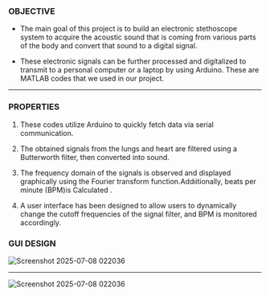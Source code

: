 ###  **OBJECTIVE**


- The main goal of this  project is to build an electronic stethoscope system to acquire the acoustic sound that is coming from various parts of the body and convert that sound to a digital signal. 


 - These electronic signals can be further processed and digitalized to transmit to a personal computer or a laptop by using Arduino.  These are MATLAB codes that we used in our project.
 

------------


 
###  PROPERTIES 
1. These codes utilize Arduino to quickly fetch data via serial communication. 

2. The obtained signals from the lungs and heart are filtered using a Butterworth filter, then converted into sound. 

3. The frequency domain of the signals is observed and displayed graphically using the Fourier transform function.Addıitionally, beats per minute (BPM)is Calculated . 

4. A user interface has been designed to allow users to dynamically change the cutoff frequencies of the signal filter, and BPM is monitored accordingly.

### GUI DESIGN

![Screenshot 2025-07-08 022036](https://github.com/user-attachments/assets/14456169-9aed-4b97-bd8c-6edf20e2d9d0)

------------

![Screenshot 2025-07-08 022036](https://github.com/user-attachments/assets/35594256-9736-48e7-9d2a-6356f72c4150)
